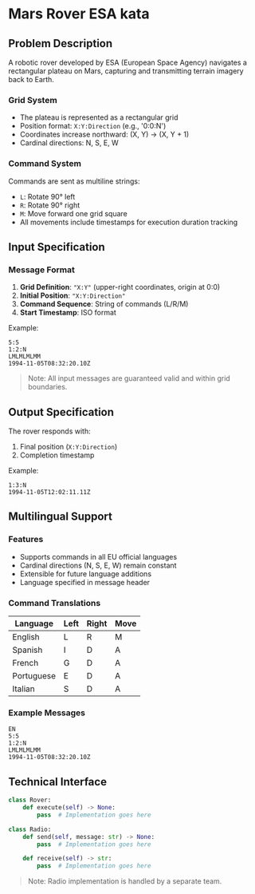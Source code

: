 # Mars Rover ESA kata

## Problem Description

A robotic rover developed by ESA (European Space Agency) navigates a rectangular plateau on Mars, capturing and transmitting terrain imagery back to Earth.

### Grid System

- The plateau is represented as a rectangular grid
- Position format: `X:Y:Direction` (e.g., '0:0:N')
- Coordinates increase northward: (X, Y) → (X, Y + 1)
- Cardinal directions: N, S, E, W

### Command System

Commands are sent as multiline strings:

- `L`: Rotate 90° left
- `R`: Rotate 90° right
- `M`: Move forward one grid square
- All movements include timestamps for execution duration tracking

## Input Specification

### Message Format

1. **Grid Definition**: `"X:Y"` (upper-right coordinates, origin at 0:0)
2. **Initial Position**: `"X:Y:Direction"`
3. **Command Sequence**: String of commands (L/R/M)
4. **Start Timestamp**: ISO format

Example:

```text
5:5
1:2:N
LMLMLMLMM
1994-11-05T08:32:20.10Z
```

> Note: All input messages are guaranteed valid and within grid boundaries.

## Output Specification

The rover responds with:

1. Final position (`X:Y:Direction`)
2. Completion timestamp

Example:

```text
1:3:N
1994-11-05T12:02:11.11Z
```

## Multilingual Support

### Features

- Supports commands in all EU official languages
- Cardinal directions (N, S, E, W) remain constant
- Extensible for future language additions
- Language specified in message header

### Command Translations

| Language   | Left | Right | Move |
| ---------- | ---- | ----- | ---- |
| English    | L    | R     | M    |
| Spanish    | I    | D     | A    |
| French     | G    | D     | A    |
| Portuguese | E    | D     | A    |
| Italian    | S    | D     | A    |

### Example Messages

```text
EN
5:5
1:2:N
LMLMLMLMM
1994-11-05T08:32:20.10Z
```

## Technical Interface

```python
class Rover:
    def execute(self) -> None:
        pass  # Implementation goes here

class Radio:
    def send(self, message: str) -> None:
        pass  # Implementation goes here

    def receive(self) -> str:
        pass  # Implementation goes here
```

> Note: Radio implementation is handled by a separate team.
